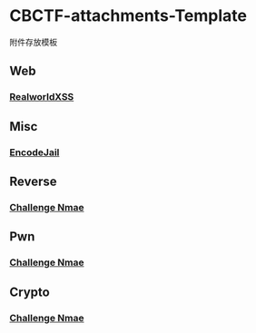 # CBCTF-attachments-Template
附件存放模板

## Web
### [RealworldXSS](https://github.com/0RAYS/2023-CBCTF/tree/main/Web/RealworldXSS)
## Misc
### [EncodeJail](https://github.com/0RAYS/2023-CBCTF/tree/main/Misc/EncodeJail)
## Reverse
### [Challenge Nmae](https://github.com/0RAYS/2023-CBCTF/tree/main/Reverse/Challenge%20Name)
## Pwn
### [Challenge Nmae](https://github.com/0RAYS/2023-CBCTF/tree/main/Pwn/Challenge%20Name)
## Crypto
### [Challenge Nmae](https://github.com/0RAYS/2023-CBCTF/tree/main/Crypto/Challenge%20Name)
